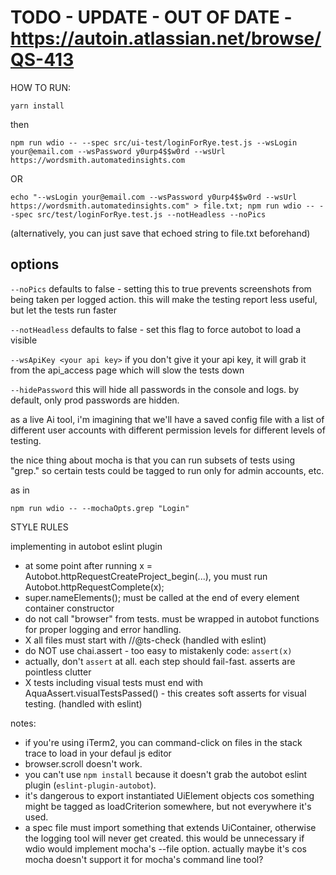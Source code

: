 # TODO - UPDATE - OUT OF DATE - https://autoin.atlassian.net/browse/QS-413

HOW TO RUN:


``yarn install``

then


``npm run wdio -- --spec src/ui-test/loginForRye.test.js --wsLogin your@email.com --wsPassword y0urp4$$w0rd --wsUrl https://wordsmith.automatedinsights.com``


OR


``echo "--wsLogin your@email.com --wsPassword y0urp4$$w0rd --wsUrl https://wordsmith.automatedinsights.com" > file.txt; npm run wdio -- --spec src/test/loginForRye.test.js --notHeadless --noPics``


(alternatively, you can just save that echoed string to file.txt beforehand)

## options


``--noPics`` defaults to false - setting this to true prevents screenshots from being taken per logged action.  this will make the testing report less useful, but let the tests run faster

``--notHeadless`` defaults to false - set this flag to force autobot to load a visible

``--wsApiKey <your api key>`` if you don't give it your api key, it will grab it from the api_access page which will slow the tests down

``--hidePassword``  this will hide all passwords in the console and logs.  by default, only prod passwords are hidden.



as a live Ai tool, i'm imagining that we'll have a saved config file with a list of different user accounts with different permission levels for different levels of testing.

the nice thing about mocha is that you can run subsets of tests using "grep."  so certain tests could be tagged to run only for admin accounts, etc.  

as in 

``npm run wdio -- --mochaOpts.grep "Login"``

STYLE RULES

implementing in autobot eslint plugin

*  at some point after running x = Autobot.httpRequestCreateProject_begin(...), you must run Autobot.httpRequestComplete(x);
*  super.nameElements(); must be called at the end of every element container constructor
*  do not call "browser" from tests.  must be wrapped in autobot functions for proper logging and error handling.
* X  all files must start with //@ts-check (handled with eslint)
*  do NOT use chai.assert - too easy to mistakenly code: `assert(x)`
*  actually, don't `assert` at all.  each step should fail-fast. asserts are pointless clutter
* X tests including visual tests must end with AquaAssert.visualTestsPassed() - this creates soft asserts for visual testing.  (handled with eslint)


notes:

- if you're using iTerm2, you can command-click on files in the stack trace to load in your defaul js editor
- browser.scroll doesn't work.
- you can't use ``npm install`` because it doesn't grab the autobot eslint plugin (`eslint-plugin-autobot`). 
- it's dangerous to export instantiated UiElement objects cos something might be tagged as loadCriterion somewhere, but not everywhere it's used.
- a spec file must import something that extends UiContainer, otherwise the logging tool will never get created.  this would be unnecessary if wdio would implement mocha's --file option.  actually maybe it's cos mocha doesn't support it for mocha's command line tool?


 